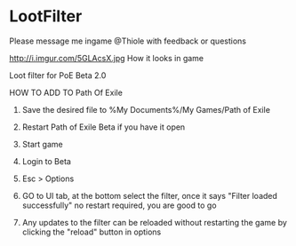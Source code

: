 # LootFilter
Please message me ingame @Thiole with feedback or questions

http://i.imgur.com/5GLAcsX.jpg How it looks in game



Loot filter for PoE Beta 2.0

HOW TO ADD TO Path Of Exile

1) Save the desired file to %My Documents%/My Games/Path of Exile

2) Restart Path of Exile Beta if you have it open
  
  3) Start game 
  
  4) Login to Beta
 
  5) Esc > Options

  6) GO to UI tab, at the bottom select the filter, once it says "Filter loaded successfully" no restart required, you are good to go

  7) Any updates to the filter can be reloaded without restarting the game by clicking the "reload" button in options
